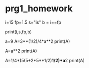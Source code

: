 # prg1_homework
i=15
fp=1.5
s="is"
b = i==fp

print(i,s,fp,b)


a=9
A=3**(1/2)/4*a**2
print(A)

A=a**2
print(A)

A=1/4*(5(5+2*5**1/2)**1/2)*a**2
print(A)
